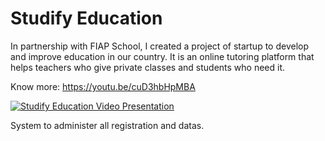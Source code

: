 # Studify Education

In partnership with FIAP School, I created a project of startup to develop and improve education in our country. It is an online tutoring platform that helps teachers who give private classes and students who need it.

Know more: https://youtu.be/cuD3hbHpMBA

[![Studify Education Video Presentation](http://img.youtube.com/vi/cuD3hbHpMBA/120.jpg)](http://www.youtube.com/watch?v=cuD3hbHpMBA)

System to administer all registration and datas.
